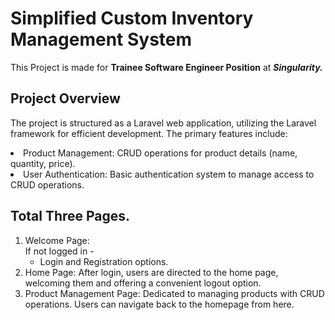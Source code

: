 # Simplified Custom Inventory Management System

This Project is made for <b>Trainee Software Engineer Position</b> at <b><i>Singularity.</b></i>

## Project Overview

The project is structured as a Laravel web application, utilizing the Laravel framework for efficient development. The primary features include:

<li> Product Management: CRUD operations for product details (name, quantity, price).
<li> User Authentication: Basic authentication system to manage access to CRUD operations.

## Total Three Pages.
<ol>
<li> Welcome Page: 
<br>If not logged in -
  <ul><li>Login and Registration options.</ul>

<li> Home Page: After login, users are directed to the home page, welcoming them and offering a convenient logout option.

<li> Product Management Page: Dedicated to managing products with CRUD operations. Users can navigate back to the homepage from here.
</ol>
